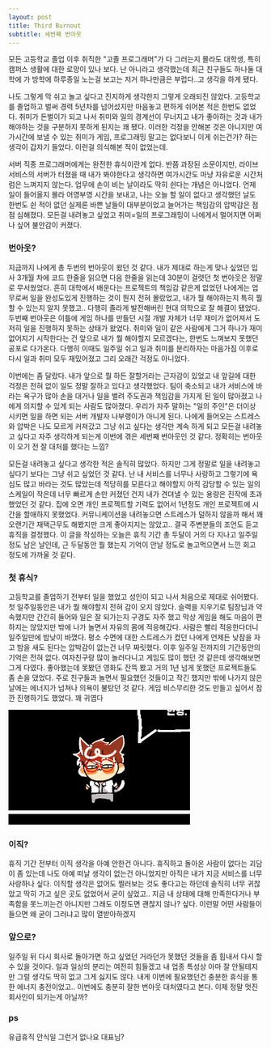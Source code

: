 ```yaml
---
layout: post
title: Third Burnout
subtitle: 세번째 번아웃
---
```


모든 고등학교 졸업 이후 취직한 "고졸 프로그래머"가 다 그러는지 몰라도 대학생, 특히 캠퍼스 생활에 대한 로망이 있나 보다.
난 아니라고 생각했는데 최근 친구들도 하나둘 대학에 가 방학에 하루종일 노는걸 보고는 저거 하나만큼은 부럽다..고 생각을 하게 됐다.

나도 그렇게 막 쉬고 놀고 싶다고 진지하게 생각한지 그렇게 오래되진 않았다. 고등학교를 졸업하고 벌써 경력 5년차를 넘어섰지만 마음놓고 편하게 쉬어본 적은 한번도 없었다. 취미가 돈벌이가 되고 나서 취미와 일의 경계선이 무너지고 내가 좋아하는 것과 내가 해야하는 것을 구분하지 못하게 된지는 꽤 됐다. 이러한 걱정을 안해본 것은 아니지만 여가시간에 보낼 수 있는 취미가 게임, 프로그래밍 말고는 없다보니 이게 쉬는건가? 하는 생각이 갑자기 들었다. 이런걸 의식해본 적이 없었는데.

서버 직종 프로그래머에게는 완전한 휴식이란게 없다. 반쯤 과장된 소문이지만, 라이브 서비스의 서버가 터졌을 때 내가 봐야한다고 생각하면 여가시간도 마냥 자유로운 시간처럼은 느껴지지 않는다. 업무에 손이 비는 날이라도 딱히 쉰다는 개념은 아니었다. 언제 일이 들어올지 몰라 어영부영 시간을 보내고, 나는 오늘 할 일이 없다고 생각했던 날도 한번도 쉰 적이 없던 실제론 바쁜 날들이 대부분이었고 늘어가는 책임감의 압박감은 점점 심해졌다. 모든걸 내려놓고 싶었고 취미=일의 프로그래밍이 나에게서 멀어지면 어쩌나 싶어 불안감이 커졌다.

### 번아웃?

지금까지 나에게 총 두번의 번아웃이 왔던 것 같다. 내가 제대로 하는게 맞나 싶었던 입사 3개월 차에 코드 한줄을 읽으면 다음 한줄을 읽는데 30분이 걸렷던 첫 번아웃은 정말로 무서웠었다. 흔히 대학에서 배운다는 프로젝트의 책임감 같은게 없었던 나에게는 업무로써 일을 완성도있게 진행하는 것이 뭔지 전혀 몰랐었고, 내가 뭘 해야하는지 특히 뭘 할 수 있는지 알지 못했고.. 다행히 졸라게 발전해버린 현대 의학으로 잘 해결이 됐었다. 두번째 번아웃은 이틀에 게임 하나를 만들던 시절 개발 자체가 너무 재미가 없어져서 도저히 일을 진행하지 못하는 상태가 왔었다. 취미와 일이 같은 사람에게 그거 하나가 재미없어지기 시작한다는 건 앞으로 내가 뭘 해야할지 모르겠다는, 한번도 느껴보지 못했던 공포로 다가온다. 다행히 이때도 일주일 쉬고 일과 취미를 분리하자는 마음가짐 이후로 다시 일과 취미 모두 재밌어졌고 그리 오래간 걱정도 아니었다.

이번에는 좀 달랐다. 내가 앞으로 뭘 하든 잘할거라는 근자감이 있었고 내 앞길에 대한 걱정은 전혀 없이 일도 정말 잘하고 있다고 생각했었다. 팀이 축소되고 내가 서비스에 바라는 욕구가 많아 손을 대거나 일을 벌려 주도권과 책임감을 가지게 된 일이 많아졌고 나에게 의지할 수 있게 되는 사람도 많아졌다. 우리가 자주 말하는 "일의 주인"은 더이상 시키면 일을 하면 되는 서버 개발자 나부랭이가 아니게 된다. 나에게 들어오는 스트레스와 압박은 나도 모르게 커져갔고 그냥 쉬고 싶다는 생각만 계속 하게 되고 모든걸 내려놓고 싶다고 자주 생각하게 되는게 이번에 겪은 세번째 번아웃인 것 같다. 정확히는 번아웃이 오기 전 잘 대처를 했다는 느낌?

모든걸 내려놓고 싶다고 생각한 적은 솔직히 많았다. 하지만 그게 정말로 일을 내려놓고 싶다기 보다는 그냥 쉬고 싶었던 것 같다. 난 내 서비스를 너무나 사랑하고 그렇기에 욕심도 많고 바라는 것도 많았는데 적당히를 모른다고 해야할지 아직 감당할 수 있는 일의 스케일이 작은데 너무 빠르게 손만 커졌던 건지 내가 견뎌낼 수 있는 용량은 진작에 초과했었던 것 같다. 집에 오면 개인 프로젝트할 기력도 없어서 1년정도 개인 프로젝트에 시간을 할애하지 못했었다. 커뮤니케이션을 내려놓으면 스트레스가 덜하지 않을까 해서 꽤 오랜기간 재택근무도 해봤지만 크게 좋아지지는 않았고.. 결국 주변분들의 조언도 듣고 휴직을 결정했다. 이 글을 작성하는 오늘은 휴직 기간 총 두달이 거의 다 지나고 일주일정도 남은 날인데, 근 두달동안 뭘 했는지 기억이 안날 정도로 놀고먹으면서 느낀 회고 정도에 가까울 것 같다.

### 첫 휴식?

고등학교를 졸업하기 전부터 일을 했었고 성인이 되고 나서 처음으로 제대로 쉬어봤다. 첫 일주일동안은 내가 뭘 해야할지 전혀 감이 오지 않았다. 슬랙을 지우기로 팀장님과 약속했지만 간간히 들어와 일은 잘 되가는지 구경도 자주 했고 막상 게임을 해도 마음이 편하지는 않았지만 밖에 나가 놀면서 자유의 몸에 적응해갔다. 사람은 빨리 적응한다더니 일주일만에 밤낮이 바꼈다. 평소 수면에 대한 스트레스가 컸던 나에게 언제든 낮잠을 자고 밤을 새도 된다는 압박감이 없는건 너무 짜릿했다. 이후 일주일 전까지의 기간동안의 기억은 전혀 없다. 여자친구랑 많이 놀러다니고 게임도 많이 했던 것 같은데 생각해보면 그게 다였다. 좋아했는데 못봤던 영화도 잔뜩 봤고 거의 1년 넘게 못했던 프로젝트들도 좀 손을 댔었다. 주로 친구들과 놀면서 필요했던 것들이고 작긴 했지만 밖에 나가지 않은 날에는 에너지가 넘쳐나 의욕이 불탔던 것 같다. 게임 비스무리한 것도 만들고 싶어서 잠깐 진행하기도 했었다. 꽤 귀엽다

![game](/img/bongchillattack_advanced.gif)


### 이직?

휴직 기간 전부터 이직 생각을 아예 안한건 아니다. 휴직하고 돌아온 사람이 없다는 괴담이 좀 있는데 나도 아예 떠날 생각이 없는건 아니었지만 아직은 내가 지금 서비스를 너무 사랑하나 싶다. 이직할 생각은 없어도 찔러보는 것도 좋다고는 하던데 솔직히 너무 귀찮았고 딱히 가고 싶은 곳도 없었어서 굳이 싶었고.. 지금 내 상태에 대해 만족한다거나 부족함을 못느끼는건 아니지만 그래도 이정도면 괜찮지 않나? 싶다. 이런말 어떤 사람들이 들으면 왜 굳이 그러냐고 많이 열받아하겠지

### 앞으로?

일주일 뒤 다시 회사로 돌아가면 하고 싶었던 거라던가 못했던 것들을 좀 힘내서 다시 할 수 있을 것이다. 일과 일상의 분리는 여전히 힘들겠고 내 업종 특성상 아마 잘 안될테지만 그럴 생각도 딱히 없고 그게 싫지도 않다. 내게 이번에 필요했던건 충분한 휴식을 통한 에너지 충전이었고.. 이번에도 충분히 잘한 번아웃 대처였다고 본다. 이제 정말 멋진 회사인이 되가는게 아닐까?

### ps

유급휴직 안식일 그런거 없나요 대표님?